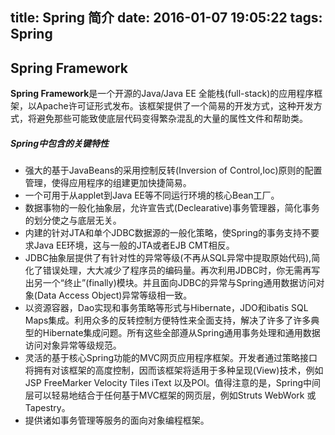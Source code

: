 title: Spring 简介
date: 2016-01-07 19:05:22
tags: Spring
---

## Spring Framework
**Spring Framework**是一个开源的Java/Java EE 全能栈(full-stack)的应用程序框架，以Apache许可证形式发布。该框架提供了一个简易的开发方式，这种开发方式，将避免那些可能致使底层代码变得繁杂混乱的大量的属性文件和帮助类。

##### Spring中包含的关键特性
- 强大的基于JavaBeans的采用控制反转(Inversion of Control,Ioc)原则的配置管理，使得应用程序的组建更加快捷简易。
- 一个可用于从applet到Java EE等不同运行环境的核心Bean工厂。
- 数据事物的一般化抽象层，允许宣告式(Declearative)事务管理器，简化事务的划分使之与底层无关。
- 内建的针对JTA和单个JDBC数据源的一般化策略，使Spring的事务支持不要求Java EE环境，这与一般的JTA或者EJB CMT相反。
- JDBC抽象层提供了有针对性的异常等级(不再从SQL异常中提取原始代码),简化了错误处理，大大减少了程序员的编码量。再次利用JDBC时，你无需再写出另一个“终止”(finally)模块。并且面向JDBC的异常与Spring通用数据访问对象(Data Access Object)异常等级相一致。
- 以资源容器，Dao实现和事务策略等形式与Hibernate，JDO和ibatis SQL Maps集成。利用众多的反转控制方便特性来全面支持，解决了许多了许多典型的Hibernate集成问题。所有这些全部遵从Spring通用事务处理和通用数据访问对象异常等级规范。
- 灵活的基于核心Spring功能的MVC网页应用程序框架。开发者通过策略接口将拥有对该框架的高度控制，因而该框架将适用于多种呈现(View)技术，例如JSP FreeMarker Velocity Tiles iText 以及POI。值得注意的是，Spring中间层可以轻易地结合于任何基于MVC框架的网页层，例如Struts WebWork 或 Tapestry。
- 提供诸如事务管理等服务的面向对象编程框架。
